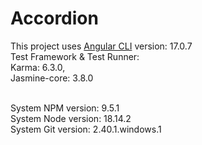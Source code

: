 # Accordion

This project uses [Angular CLI](https://github.com/angular/angular-cli) version: 17.0.7  <br />
Test Framework & Test Runner:  <br />
  Karma: 6.3.0,  <br />
  Jasmine-core: 3.8.0  <br /><br />

System NPM version: 9.5.1  <br />
System Node version: 18.14.2  <br />
System Git version: 2.40.1.windows.1  <br />
